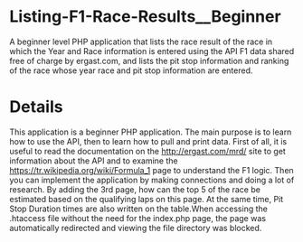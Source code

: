 # Listing-F1-Race-Results__Beginner
A beginner level PHP application that lists the race result of the race in which the Year and Race information is entered using the API F1 data shared free of charge by ergast.com, and lists the pit stop information and ranking of the race whose year race and pit stop information are entered.
# Details
This application is a beginner PHP application. The main purpose is to learn how to use the API, then to learn how to pull and print data. First of all, it is useful to read the documentation on the http://ergast.com/mrd/ site to get information about the API and to examine the https://tr.wikipedia.org/wiki/Formula_1 page to understand the F1 logic. Then you can implement the application by making connections and doing a lot of research.
By adding the 3rd page, how can the top 5 of the race be estimated based on the qualifying laps on this page. At the same time, Pit Stop Duration times are also written on the table.When accessing the .htaccess file without the need for the index.php page, the page was automatically redirected and viewing the file directory was blocked.
